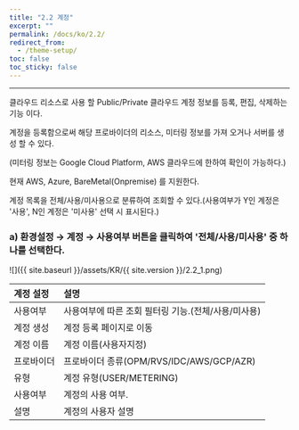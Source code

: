```yaml
---
title: "2.2 계정"
excerpt: ""
permalink: /docs/ko/2.2/
redirect_from:
  - /theme-setup/
toc: false
toc_sticky: false
---
```


---
클라우드 리소스로 사용 할 Public/Private 클라우드 계정 정보를 등록, 편집, 삭제하는 기능 이다.

계정을 등록함으로써 해당 프로바이더의 리소스, 미터링 정보를 가져 오거나 서버를 생성 할 수 있다.

\(미터링 정보는 Google Cloud Platform, AWS 클라우드에 한하여 확인이 가능하다.\)

현재 AWS, Azure, BareMetal\(Onpremise\) 를 지원한다.

계정 목록을 전체/사용/미사용으로 분류하여 조회할 수 있다.\(사용여부가 Y인 계정은 '사용', N인 계정은 '미사용' 선택 시 표시된다.\)

### a\) 환경설정 → 계정 → 사용여부 버튼을 클릭하여 '전체/사용/미사용' 중 하나를 선택한다.
![]({{ site.baseurl }}/assets/KR/{{ site.version }}/2.2_1.png)

| **계정 설정** | **설명**                              |
| :-------- | :---------------------------------- |
| 사용여부      | 사용여부에 따른 조회 필터링 기능.\(전체/사용/미사용\)    |
| 계정 생성     | 계정 등록 페이지로 이동                       |
| 계정 이름     | 계정 이름\(사용자지정\)                      |
| 프로바이더     | 프로바이더 종류\(OPM/RVS/IDC/AWS/GCP/AZR\) |
| 유형        | 계정 유형\(USER/METERING\)              |
| 사용여부      | 계정의 사용 여부.                          |
| 설명        | 계정의 사용자 설명                          |
